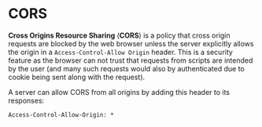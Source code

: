 # CORS

**Cross Origins Resource Sharing** (**CORS**) is a policy that cross origin
requests are blocked by the web browser unless the server explicitly allows the
origin in a `Access-Control-Allow Origin` header. This is a security feature as
the browser can not trust that requests from scripts are intended by the user
(and many such requests would also by authenticated due to cookie being sent
along with the request).

A server can allow CORS from all origins by adding this header to its responses:

```txt
Access-Control-Allow-Origin: *
```
